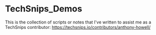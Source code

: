 # TechSnips_Demos

This is the collection of scripts or notes that I've written to assist me as a TechSnips contributor: https://techsnips.io/contributors/anthony-howell/
